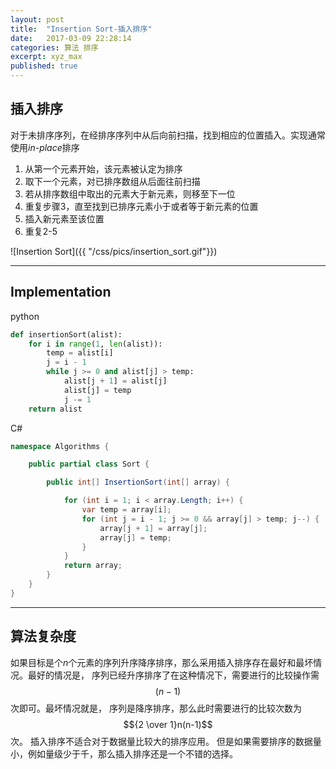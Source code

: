 ```yaml
---
layout: post
title:  "Insertion Sort-插入排序"
date:   2017-03-09 22:28:14
categories: 算法 排序
excerpt: xyz_max
published: true 
---
```


## 插入排序

对于未排序序列，在经排序序列中从后向前扫描，找到相应的位置插入。实现通常使用*in-place*排序

1. 从第一个元素开始，该元素被认定为排序
2. 取下一个元素，对已排序数组从后面往前扫描
3. 若从排序数组中取出的元素大于新元素，则移至下一位
4. 重复步骤3，直至找到已排序元素小于或者等于新元素的位置
5. 插入新元素至该位置
6. 重复2-5


![Insertion Sort]({{ "/css/pics/insertion_sort.gif"}})

---

## Implementation

python

``` python
def insertionSort(alist):
    for i in range(1, len(alist)):
        temp = alist[i]
        j = i - 1
        while j >= 0 and alist[j] > temp:
            alist[j + 1] = alist[j]
            alist[j] = temp
            j -= 1
    return alist
```

C#

``` csharp
namespace Algorithms {

    public partial class Sort {

        public int[] InsertionSort(int[] array) {

            for (int i = 1; i < array.Length; i++) {
                var temp = array[i];
                for (int j = i - 1; j >= 0 && array[j] > temp; j--) {
                    array[j + 1] = array[j];
                    array[j] = temp;
                }
            }
            return array;
        }
    }
}
```

---

## 算法复杂度

如果目标是个*n*个元素的序列升序降序排序，那么采用插入排序存在最好和最坏情况。最好的情况是，
序列已经升序排序了在这种情况下，需要进行的比较操作需$$(n-1)$$次即可。最坏情况就是，
序列是降序排序，那么此时需要进行的比较次数为$${2 \over 1}n(n-1)$$次。
插入排序不适合对于数据量比较大的排序应用。 但是如果需要排序的数据量小，例如量级少于千，那么插入排序还是一个不错的选择。

